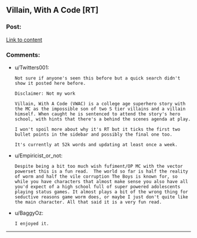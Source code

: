 ## Villain, With A Code [RT]

### Post:

[Link to content](https://forums.spacebattles.com/threads/villain-with-a-code-college-age-superhero-original-novel.714199/)

### Comments:

- u/Twitters001:
  ```
  Not sure if anyone's seen this before but a quick search didn't show it posted here before.

  Disclaimer: Not my work

  Villain, With A Code (VWAC) is a college age superhero story with the MC as the impossible son of two S tier villains and a villain himself. When caught he is sentenced to attend the story's hero school, with hints that there's a behind the scenes agenda at play.

  I won't spoil more about why it's RT but it ticks the first two bullet points in the sidebar and possibly the final one too.

  It's currently at 52k words and updating at least once a week.
  ```

- u/Empiricist_or_not:
  ```
  Despite being a bit too much wish fufiment/OP MC with the vector powerset this is a fun read.  The world so far is half the reality of worm and half the vile corruption The Boys is known for, so while you have characters that almost make sense you also have all you'd expect of a high school full of super powered adolescents playing status games. It almost plays a bit of the wrong thing for seductive reasons game worm does, or maybe I just don't quite like the main character. All that said it is a very fun read.
  ```

- u/BaggyOz:
  ```
  I enjoyed it.
  ```

---

